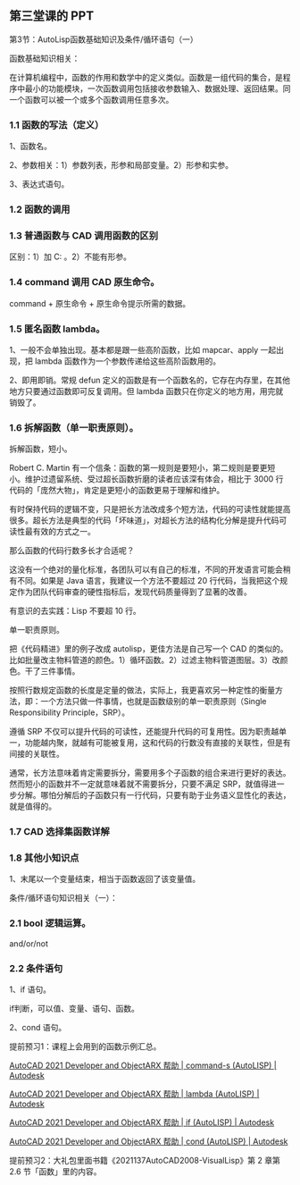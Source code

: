 ## 第三堂课的 PPT

第3节：AutoLisp函数基础知识及条件/循环语句（一）

函数基础知识相关：

在计算机编程中，函数的作用和数学中的定义类似。函数是一组代码的集合，是程序中最小的功能模块，一次函数调用包括接收参数输入、数据处理、返回结果。同一个函数可以被一个或多个函数调用任意多次。

### 1.1 函数的写法（定义）

1、函数名。

2、参数相关：1）参数列表，形参和局部变量。2）形参和实参。

3、表达式语句。

### 1.2 函数的调用

### 1.3 普通函数与 CAD 调用函数的区别

区别：1）加 C: 。2）不能有形参。

### 1.4 command 调用 CAD 原生命令。

command + 原生命令 + 原生命令提示所需的数据。

### 1.5 匿名函数 lambda。

1、一般不会单独出现。基本都是跟一些高阶函数，比如 mapcar、apply 一起出现，把 lambda 函数作为一个参数传递给这些高阶函数用的。

2、即用即销。常规 defun 定义的函数是有一个函数名的，它存在内存里，在其他地方只要通过函数即可反复调用。但 lambda 函数只在你定义的地方用，用完就销毁了。

### 1.6 拆解函数（单一职责原则）。

拆解函数，短小。

Robert C. Martin 有一个信条：函数的第一规则是要短小，第二规则是要更短小。维护过遗留系统、受过超长函数折磨的读者应该深有体会，相比于 3000 行代码的「庞然大物」，肯定是更短小的函数更易于理解和维护。

有时保持代码的逻辑不变，只是把长方法改成多个短方法，代码的可读性就能提高很多。超长方法是典型的代码「坏味道」，对超长方法的结构化分解是提升代码可读性最有效的方式之一。

那么函数的代码行数多长才合适呢？

这没有一个绝对的量化标准，各团队可以有自己的标准，不同的开发语言可能会稍有不同。如果是 Java 语言，我建议一个方法不要超过 20 行代码，当我把这个规定作为团队代码审查的硬性指标后，发现代码质量得到了显著的改善。

有意识的去实践：Lisp 不要超 10 行。

单一职责原则。

把《代码精进》里的例子改成 autolisp，更佳方法是自己写一个 CAD 的类似的。比如批量改主物料管道的颜色。1）循环函数。2）过滤主物料管道图层。3）改颜色。干了三件事情。

按照行数规定函数的长度是定量的做法，实际上，我更喜欢另一种定性的衡量方法，即：一个方法只做一件事情，也就是函数级别的单一职责原则（Single Responsibility Principle，SRP）。

遵循 SRP 不仅可以提升代码的可读性，还能提升代码的可复用性。因为职责越单一，功能越内聚，就越有可能被复用，这和代码的行数没有直接的关联性，但是有间接的关联性。

通常，长方法意味着肯定需要拆分，需要用多个子函数的组合来进行更好的表达。然而短小的函数并不一定就意味着就不需要拆分，只要不满足 SRP，就值得进一步分解。哪怕分解后的子函数只有一行代码，只要有助于业务语义显性化的表达，就是值得的。

### 1.7 CAD 选择集函数详解

### 1.8 其他小知识点

1、末尾以一个变量结束，相当于函数返回了该变量值。

条件/循环语句知识相关（一）：

### 2.1 bool 逻辑运算。

and/or/not

### 2.2 条件语句

1、if 语句。

if判断，可以值、变量、语句、函数。

2、cond 语句。

提前预习1：课程上会用到的函数示例汇总。

[AutoCAD 2021 Developer and ObjectARX 帮助 | command-s (AutoLISP) | Autodesk](https://help.autodesk.com/view/OARX/2021/CHS/?guid=GUID-5C9DC003-3DD2-4770-95E7-7E19A4EE19A1)

[AutoCAD 2021 Developer and ObjectARX 帮助 | lambda (AutoLISP) | Autodesk](https://help.autodesk.com/view/OARX/2021/CHS/?guid=GUID-3B8BB020-1E1A-4FA3-B7B3-B5B20BA04CD9)

[AutoCAD 2021 Developer and ObjectARX 帮助 | if (AutoLISP) | Autodesk](https://help.autodesk.com/view/OARX/2021/CHS/?guid=GUID-916F1A5C-FD70-4D66-897E-6DCD666DCB39)

[AutoCAD 2021 Developer and ObjectARX 帮助 | cond (AutoLISP) | Autodesk](https://help.autodesk.com/view/OARX/2021/CHS/?guid=GUID-7BA45202-D95F-4F2D-8D83-965024826074)

提前预习2：大礼包里面书籍《2021137AutoCAD2008-VisualLisp》第 2 章第 2.6 节「函数」里的内容。
